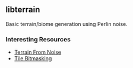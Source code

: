 ## libterrain

Basic terrain/biome generation using Perlin noise.

### Interesting Resources
- [Terrain From Noise](https://www.redblobgames.com/maps/terrain-from-noise/)
- [Tile Bitmasking](https://gamedevelopment.tutsplus.com/tutorials/how-to-use-tile-bitmasking-to-auto-tile-your-level-layouts--cms-25673)